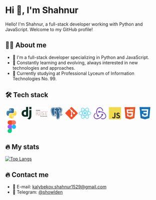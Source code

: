 # Hi 👋, I'm Shahnur

Hello! I'm Shahnur, a full-stack developer working with Python and JavaScript. Welcome to my GitHub profile!

## :man_technologist: About me
- :snake: I'm a full-stack developer specializing in Python and JavaScript.
- :seedling: Constantly learning and evolving, always interested in new technologies and approaches.
- :briefcase: Currently studying at Professional Lyceum of Information Technologies No. 99.

## :hammer_and_wrench: Tech stack
<div>
    <img src="https://github.com/devicons/devicon/blob/master/icons/python/python-original.svg" title="Python" alt="Python" width="40" height="40"/>&nbsp;
    <img src="https://github.com/devicons/devicon/blob/master/icons/django/django-plain.svg" title="Django" alt="Django" width="40" height="40"/>&nbsp;
    <img src="https://github.com/devicons/devicon/blob/master/icons/djangorest/djangorest-original.svg" title="DjangoRF" alt="DjangoRF" width="40" height="40"/>&nbsp;
    <img src="https://github.com/devicons/devicon/blob/master/icons/postgresql/postgresql-plain.svg" title="Postgresql" alt="Postgresql" width="40" height="40"/>&nbsp;
    <img src="https://github.com/devicons/devicon/blob/master/icons/git/git-original.svg" title="Git" alt="Git" width="40" height="40"/>
    <img src="https://github.com/devicons/devicon/blob/master/icons/react/react-original.svg" title="React" alt="React" width="40" height="40"/>&nbsp;
    <img src="https://github.com/devicons/devicon/blob/master/icons/redux/redux-original.svg" title="Redux" alt="Redux " width="40" height="40"/>&nbsp;
    <img src="https://github.com/devicons/devicon/blob/master/icons/javascript/javascript-original.svg" title="JavaScript" alt="JavaScript" width="40" height="40"/>&nbsp;
    <img src="https://github.com/devicons/devicon/blob/master/icons/html5/html5-original.svg" title="HTML5" alt="HTML" width="40" height="40"/>&nbsp;
    <img src="https://github.com/devicons/devicon/blob/master/icons/css3/css3-plain.svg"  title="CSS3" alt="CSS" width="40" height="40"/>&nbsp;
    <img src="https://github.com/devicons/devicon/blob/master/icons/figma/figma-original.svg" title="Figma" alt="Figma" width="40" height="40"/>
</div>

## :fire: My stats
[![Top Langs](https://github-readme-stats.vercel.app/api/top-langs/?username=Showlden&layout=compact&theme=vision-friendly-dark)](https://github.com/anuraghazra/github-readme-stats)

## :fire: Contact me
- 📧 E-mail: kalybekov.shahnur1529@gmail.com
- 📱 Telegram: [@showlden](https://t.me/showlden)

